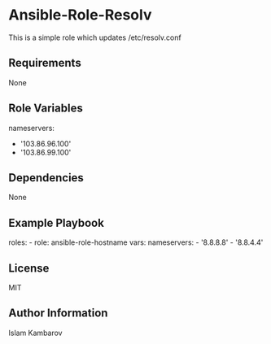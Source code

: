 Ansible-Role-Resolv
=========
This is a simple role which updates /etc/resolv.conf

Requirements
------------
None

Role Variables
--------------
nameservers:
- '103.86.96.100'
- '103.86.99.100'

Dependencies
------------
None

Example Playbook
----------------
  roles:
    - role: ansible-role-hostname
      vars:
        nameservers:
        - '8.8.8.8'
        - '8.8.4.4'

License
-------
MIT

Author Information
------------------
Islam Kambarov

